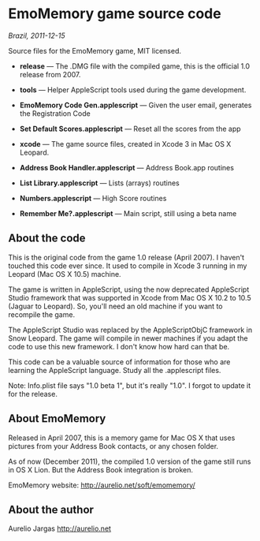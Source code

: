 

# EmoMemory game source code 

*Brazil, 2011-12-15*

Source files for the EmoMemory game, MIT licensed.

 * **release** — The .DMG file with the compiled game, this is the official 1.0 release from 2007.

 * **tools** — Helper AppleScript tools used during the game development.

  * **EmoMemory Code Gen.applescript** — Given the user email, generates the Registration Code
  * **Set Default Scores.applescript** — Reset all the scores from the app

 * **xcode** — The game source files, created in Xcode 3 in Mac OS X Leopard.

  * **Address Book Handler.applescript** — Address Book.app routines
  * **List Library.applescript** — Lists (arrays) routines
  * **Numbers.applescript** — High Score routines
  * **Remember Me?.applescript** — Main script, still using a beta name

## About the code 

This is the original code from the game 1.0 release (April 2007). I haven't touched this code ever since. It used to compile in Xcode 3 running in my Leopard (Mac OS X 10.5) machine.

The game is written in AppleScript, using the now deprecated AppleScript Studio framework that was supported in Xcode from Mac OS X 10.2 to 10.5 (Jaguar to Leopard). So, you'll need an old machine if you want to recompile the game.

The AppleScript Studio was replaced by the AppleScriptObjC framework in Snow Leopard. The game will compile in newer machines if you adapt the code to use this new framework. I don't know how hard can that be.

This code can be a valuable source of information for those who are learning the AppleScript language. Study all the .applescript files.

Note: Info.plist file says "1.0 beta 1", but it's really "1.0". I forgot to update it for the release.

## About EmoMemory 

Released in April 2007, this is a memory game for Mac OS X that uses pictures from your Address Book contacts, or any chosen folder.

As of now (December 2011), the compiled 1.0 version of the game still runs in OS X Lion. But the Address Book integration is broken.

EmoMemory website: http://aurelio.net/soft/emomemory/

## About the author 

Aurelio Jargas
http://aurelio.net

